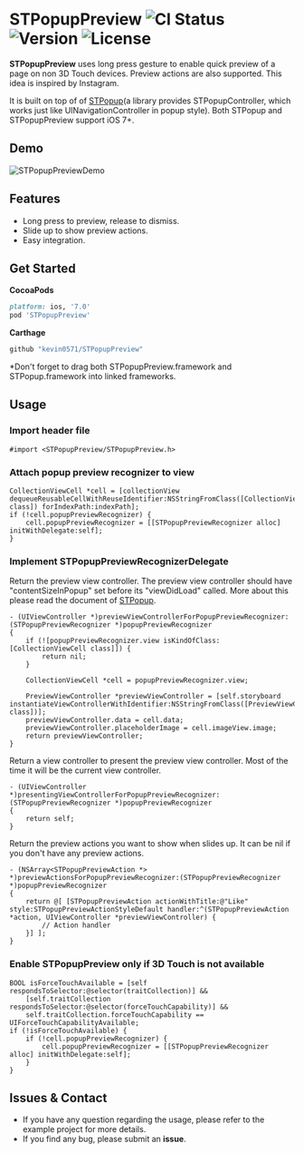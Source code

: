 # STPopupPreview ![CI Status](https://travis-ci.org/kevin0571/STPopupPreview.svg?branch=master) ![Version](http://img.shields.io/cocoapods/v/STPopupPreview.svg?style=flag) ![License](https://img.shields.io/cocoapods/l/STPopupPreview.svg?style=flag)
**STPopupPreview** uses long press gesture to enable quick preview of a page on non 3D Touch devices. Preview actions are also supported. This idea is inspired by Instagram. 

It is built on top of of [STPopup](http://github.com/kevin0571/STPopup)(a library provides STPopupController, which works just like UINavigationController in popup style). Both STPopup and STPopupPreview support iOS 7+.

## Demo

![STPopupPreviewDemo](https://cloud.githubusercontent.com/assets/1491282/15470641/4cf17556-2124-11e6-885b-d2242de06974.gif)

## Features
* Long press to preview, release to dismiss.
* Slide up to show preview actions.
* Easy integration.

## Get Started
**CocoaPods**
```ruby
platform: ios, '7.0'
pod 'STPopupPreview'
```
**Carthage**
```ruby
github "kevin0571/STPopupPreview"
```
*Don't forget to drag both STPopupPreview.framework and STPopup.framework into linked frameworks.
## Usage

### Import header file
```objc
#import <STPopupPreview/STPopupPreview.h>
```

### Attach popup preview recognizer to view
```objc
CollectionViewCell *cell = [collectionView dequeueReusableCellWithReuseIdentifier:NSStringFromClass([CollectionViewCell class]) forIndexPath:indexPath];
if (!cell.popupPreviewRecognizer) {
    cell.popupPreviewRecognizer = [[STPopupPreviewRecognizer alloc] initWithDelegate:self];
}
```

### Implement STPopupPreviewRecognizerDelegate

Return the preview view controller. The preview view controller should have "contentSizeInPopup" set before its "viewDidLoad" called. More about this please read the document of [STPopup](http://github.com/kevin0571/STPopup).

```objc
- (UIViewController *)previewViewControllerForPopupPreviewRecognizer:(STPopupPreviewRecognizer *)popupPreviewRecognizer
{
    if (![popupPreviewRecognizer.view isKindOfClass:[CollectionViewCell class]]) {
        return nil;
    }
    
    CollectionViewCell *cell = popupPreviewRecognizer.view;
    
    PreviewViewController *previewViewController = [self.storyboard instantiateViewControllerWithIdentifier:NSStringFromClass([PreviewViewController class])];
    previewViewController.data = cell.data;
    previewViewController.placeholderImage = cell.imageView.image;
    return previewViewController;
}
```

Return a view controller to present the preview view controller. Most of the time it will be the current view controller.

```objc
- (UIViewController *)presentingViewControllerForPopupPreviewRecognizer:(STPopupPreviewRecognizer *)popupPreviewRecognizer
{
    return self;
}
```

Return the preview actions you want to show when slides up. It can be nil if you don't have any preview actions.

```objc
- (NSArray<STPopupPreviewAction *> *)previewActionsForPopupPreviewRecognizer:(STPopupPreviewRecognizer *)popupPreviewRecognizer
{
    return @[ [STPopupPreviewAction actionWithTitle:@"Like" style:STPopupPreviewActionStyleDefault handler:^(STPopupPreviewAction *action, UIViewController *previewViewController) {
        // Action handler
    }] ];
}
```

### Enable STPopupPreview only if 3D Touch is not available
```objc
BOOL isForceTouchAvailable = [self respondsToSelector:@selector(traitCollection)] &&
    [self.traitCollection respondsToSelector:@selector(forceTouchCapability)] &&
    self.traitCollection.forceTouchCapability == UIForceTouchCapabilityAvailable;
if (!isForceTouchAvailable) {
    if (!cell.popupPreviewRecognizer) {
        cell.popupPreviewRecognizer = [[STPopupPreviewRecognizer alloc] initWithDelegate:self];
    }
}
```

## Issues & Contact
* If you have any question regarding the usage, please refer to the example project for more details.
* If you find any bug, please submit an **issue**.
